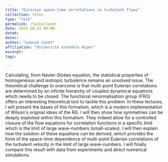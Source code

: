 ```yaml
---
title: "Eulerian space-time correlations in turbulent flows"
collection: talks
type: "Talk"
permalink: /talks/Canet
date: 2025-10-21 00:00
dateb:  
datec: 
author: "Léonie Canet" 
affiliation: "Université Grenoble Alpes"
excerpt: 
tags: 

---
```

Calculating, from Navier-Stokes equation, the statistical properties of homogeneous and isotropic turbulence remains an unsolved issue. The theoretical challenge to overcome is that  multi-point Eulerian correlations are determined by an infinite hierarchy of coupled dynamical equations  which  needs to be closed. The functional renormalisation group (FRG) offers an interesting theoretical tool to tackle this problem. In these lectures, I will present the bases of this formalism, which is a modern implementation of Wilson's original ideas of the RG. I will then show how symmetries can be deeply exploited within this formalism. They indeed allow for a controlled closure of the flow equations for correlation functions in a specific limit which is the limit of large wave-numbers (small-scales). I will then explain how the solution of these equations can be derived, which provides the form of the space-time dependence of multi-point Eulerian correlations of the turbulent velocity in the limit of large wave-numbers. I will finally compare this result with data from experiments and direct numerical simulations.